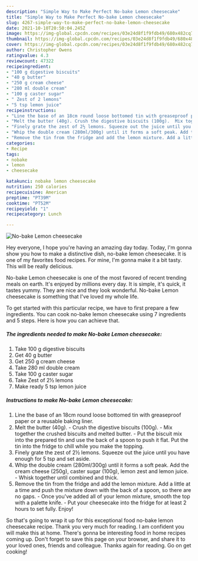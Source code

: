```yaml
---
description: "Simple Way to Make Perfect No-bake Lemon cheesecake"
title: "Simple Way to Make Perfect No-bake Lemon cheesecake"
slug: 4267-simple-way-to-make-perfect-no-bake-lemon-cheesecake
date: 2021-10-10T20:50:04.245Z
image: https://img-global.cpcdn.com/recipes/03e24d8f1f9fdb49/680x482cq70/no-bake-lemon-cheesecake-recipe-main-photo.jpg
thumbnail: https://img-global.cpcdn.com/recipes/03e24d8f1f9fdb49/680x482cq70/no-bake-lemon-cheesecake-recipe-main-photo.jpg
cover: https://img-global.cpcdn.com/recipes/03e24d8f1f9fdb49/680x482cq70/no-bake-lemon-cheesecake-recipe-main-photo.jpg
author: Christopher Owens
ratingvalue: 4.3
reviewcount: 47322
recipeingredient:
- "100 g digestive biscuits"
- "40 g butter"
- "250 g cream cheese"
- "280 ml double cream"
- "100 g caster sugar"
- " Zest of 2 lemons"
- "5 tsp lemon juice"
recipeinstructions:
- "Line the base of an 18cm round loose bottomed tin with greaseproof paper or a reusable baking liner."
- "Melt the butter (40g). Crush the digestive biscuits (100g).  Mix together the crushed biscuits and melted butter.  Put the biscuit mix into the prepared tin and use the back of a spoon to push it flat. Put the tin into the fridge to chill while you make the topping."
- "Finely grate the zest of 2½ lemons. Squeeze out the juice until you have enough for 5 tsp and set aside."
- "Whip the double cream (280ml/300g) until it forms a soft peak. Add the cream cheese (250g), caster sugar (100g), lemon zest and lemon juice. Whisk together until combined and thick."
- "Remove the tin from the fridge and add the lemon mixture. Add a little at a time and push the mixture down with the back of a spoon, so there are no gaps.  Once you&#39;ve added all of your lemon mixture, smooth the top with a palette knife.  Put your cheesecake into the fridge for at least 2 hours to set fully. Enjoy!"
categories:
- Recipe
tags:
- nobake
- lemon
- cheesecake

katakunci: nobake lemon cheesecake 
nutrition: 250 calories
recipecuisine: American
preptime: "PT39M"
cooktime: "PT52M"
recipeyield: "1"
recipecategory: Lunch

---
```



![No-bake Lemon cheesecake](https://img-global.cpcdn.com/recipes/03e24d8f1f9fdb49/680x482cq70/no-bake-lemon-cheesecake-recipe-main-photo.jpg)

Hey everyone, I hope you're having an amazing day today. Today, I'm gonna show you how to make a distinctive dish, no-bake lemon cheesecake. It is one of my favorites food recipes. For mine, I'm gonna make it a bit tasty. This will be really delicious.

No-bake Lemon cheesecake is one of the most favored of recent trending meals on earth. It's enjoyed by millions every day. It is simple, it's quick, it tastes yummy. They are nice and they look wonderful. No-bake Lemon cheesecake is something that I've loved my whole life.




To get started with this particular recipe, we have to first prepare a few ingredients. You can cook no-bake lemon cheesecake using 7 ingredients and 5 steps. Here is how you can achieve that.

<!--inarticleads1-->

##### The ingredients needed to make No-bake Lemon cheesecake:

1. Take 100 g digestive biscuits
1. Get 40 g butter
1. Get 250 g cream cheese
1. Take 280 ml double cream
1. Take 100 g caster sugar
1. Take  Zest of 2½ lemons
1. Make ready 5 tsp lemon juice




<!--inarticleads2-->

##### Instructions to make No-bake Lemon cheesecake:

1. Line the base of an 18cm round loose bottomed tin with greaseproof paper or a reusable baking liner.
1. Melt the butter (40g). - Crush the digestive biscuits (100g).  - Mix together the crushed biscuits and melted butter.  - Put the biscuit mix into the prepared tin and use the back of a spoon to push it flat. Put the tin into the fridge to chill while you make the topping.
1. Finely grate the zest of 2½ lemons. Squeeze out the juice until you have enough for 5 tsp and set aside.
1. Whip the double cream (280ml/300g) until it forms a soft peak. Add the cream cheese (250g), caster sugar (100g), lemon zest and lemon juice. - Whisk together until combined and thick.
1. Remove the tin from the fridge and add the lemon mixture. Add a little at a time and push the mixture down with the back of a spoon, so there are no gaps.  - Once you&#39;ve added all of your lemon mixture, smooth the top with a palette knife.  - Put your cheesecake into the fridge for at least 2 hours to set fully. Enjoy!




So that's going to wrap it up for this exceptional food no-bake lemon cheesecake recipe. Thank you very much for reading. I am confident you will make this at home. There's gonna be interesting food in home recipes coming up. Don't forget to save this page on your browser, and share it to your loved ones, friends and colleague. Thanks again for reading. Go on get cooking!
